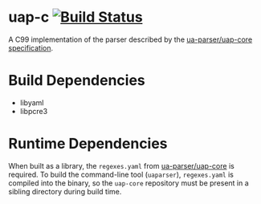 uap-c [![Build Status](https://travis-ci.org/Klowner/uap-c.svg?branch=master)](https://travis-ci.org/Klowner/uap-c)
=====

A C99 implementation of the parser described by the [ua-parser/uap-core specification](https://github.com/ua-parser/uap-core/blob/master/docs/specification.md).

Build Dependencies
============
 - libyaml
 - libpcre3

Runtime Dependencies
====================
When built as a library, the `regexes.yaml` from [ua-parser/uap-core](https://github.com/ua-parser/uap-core/) is required.
To build the command-line tool (`uaparser`), `regexes.yaml` is compiled into the binary, so the `uap-core` repository must
be present in a sibling directory during build time.

